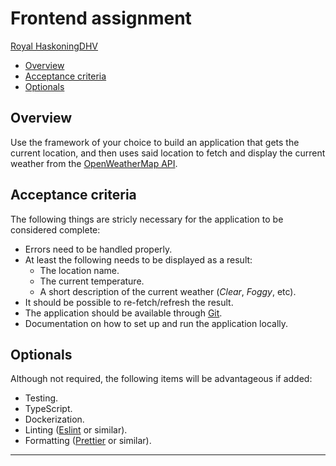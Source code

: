 # Frontend assignment

[Royal HaskoningDHV][]

* [Overview][]
* [Acceptance criteria][]
* [Optionals][]

## Overview
[Overview]: #overview

Use the framework of your choice to build an application that gets the current
location, and then uses said location to fetch and display the current weather
from the [OpenWeatherMap API][].

## Acceptance criteria
[Acceptance criteria]: #acceptance-criteria

The following things are stricly necessary for the application to be considered
complete:

* Errors need to be handled properly.
* At least the following needs to be displayed as a result:
  * The location name.
  * The current temperature.
  * A short description of the current weather (_Clear_, _Foggy_, etc).
* It should be possible to re-fetch/refresh the result.
* The application should be available through [Git][].
* Documentation on how to set up and run the application locally.

## Optionals
[Optionals]: #optionals

Although not required, the following items will be advantageous if added:

* Testing.
* TypeScript.
* Dockerization.
* Linting ([Eslint][] or similar).
* Formatting ([Prettier][] or similar).

---

[Eslint]: https://eslint.org/
[Git]: https://git-scm.com/
[OpenWeatherMap API]: https://openweathermap.org/api
[Prettier]: https://prettier.io/
[Royal HaskoningDHV]: https://www.royalhaskoningdhv.com/
